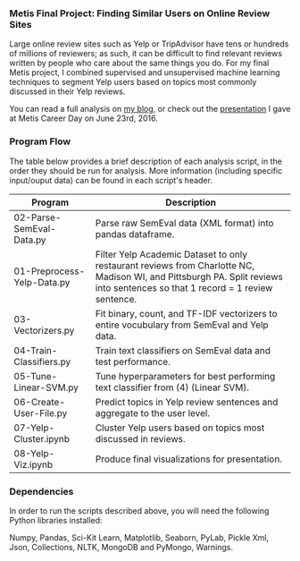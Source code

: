 ### Metis Final Project: Finding Similar Users on Online Review Sites
Large online review sites such as Yelp or TripAdvisor have tens or hundreds of millions of reviewers; as such, it can be difficult to find relevant reviews written by people who care about the same things you do. For my final Metis project, I combined supervised and unsupervised machine learning techniques to segment Yelp users based on topics most commonly discussed in their Yelp reviews.

You can read a full analysis on [my blog](http://www.huguedata.com/2016/07/15/yelp-me-out/), or check out the [presentation](https://github.com/whugue/Yelp-User-Similarity/blob/master/deck/Will_Yelp-Final.pdf) I gave at Metis  Career Day on June 23rd, 2016.



### Program Flow
The table below provides a brief description of each analysis script, in the order they should be run for analysis. More information (including specific input/ouput data) can be found in each script's header.

Program 	| Description | 
----------- | ----------- |
02-Parse-SemEval-Data.py | Parse raw SemEval data (XML format) into pandas dataframe.
01-Preprocess-Yelp-Data.py | Filter Yelp Academic Dataset to only restaurant reviews from Charlotte NC, Madison WI, and Pittsburgh PA. Split reviews into sentences so that 1 record = 1 review sentence.
03-Vectorizers.py | Fit binary, count, and TF-IDF vectorizers to entire vocubulary from SemEval and Yelp data.
04-Train-Classifiers.py | Train text classifiers on SemEval data and test performance.
05-Tune-Linear-SVM.py | Tune hyperparameters for best performing text classifier from (4) (Linear SVM).
06-Create-User-File.py | Predict topics in Yelp review sentences and aggregate to the user level.
07-Yelp-Cluster.ipynb | Cluster Yelp users based on topics most discussed in reviews.
08-Yelp-Viz.ipynb | Produce final visualizations for presentation.



### Dependencies
In order to run the scripts described above, you will need the following Python libraries installed: 

Numpy, Pandas, Sci-Kit Learn, Matplotlib, Seaborn, PyLab, Pickle
Xml, Json, Collections, NLTK, MongoDB and PyMongo, Warnings.